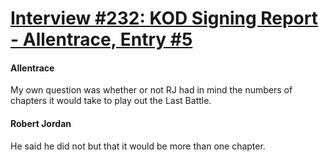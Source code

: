 # [Interview #232: KOD Signing Report - Allentrace, Entry #5](https://www.theoryland.com/intvmain.php?i=232#5)

#### Allentrace

My own question was whether or not RJ had in mind the numbers of chapters it would take to play out the Last Battle.

#### Robert Jordan

He said he did not but that it would be more than one chapter.

